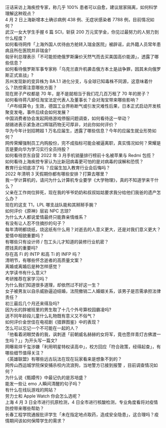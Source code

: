 汪诘采访上海疾控专家，称几乎 100% 患者可以自愈，建议居家隔离，如何科学理解这种观点？  
4 月 2 日上海新增本土确诊病例 438 例、无症状感染者 7788 例，目前情况如何？  
武汉一女大学生手握 6 篇 SCI，斩获 200 万元奖学金，你见过最努力的人努力到什么程度？  
如何看待网传「上海外国人优待由方舱转入瑞金医院」被辟谣，此外籍人员常年患病且所在医院并非瑞金?  
匈牙利总理表示「不可能拒绝俄罗斯廉价天然气而去买美国高价能源」，透露了哪些信息？  
如何看待俄罗斯军事专家称「乌克兰直升机袭击俄方本土是战争罪，因其未向俄罗斯正式宣战」?  
苏州发现新的变异株为 BA.1.1 进化分支，与全球已知毒株不同源，这意味着什么？防控需注意哪些方面？  
现在房子产权都是 70 年，是不是就相当于我们花几百万租了 70 年的房子？  
如何看待蒋凡卸任淘宝法定代表人及董事长？会对淘宝带来哪些影响？  
「卢布结算令」生效，德国工业界称断气或引发灾难性后果，日本正式启动开发核聚变发电，事件后续会如何发展？  
中国消费者协会发起网络游戏停服问题调查，如何看待这一举动？  
胡锡进表示紧急进口辉瑞药物无可厚非，对此你如何评价？  
华为今年计划招聘超 1 万名应届生，透露了哪些信息？今年的应届生就业形势如何？  
网传荣耀强制员工内购股份，完不成指标可能会被逼离职，真实情况如何？荣耀是否是要向华为学习实行全员持股？  
如何看待京东自营 2022 年 3 月手机销量排行榜前十名被苹果与 Redmi 包揽？  
如何看待上海疾控专家认为比新冠病毒更可怕的是对病毒的误解和恐慌？  
教育行业彻底凉了吗 ？应届生加入教育行业会后悔吗？  
2022 年清明 3 天假期你都有哪些安排？打算去哪里？  
我一学计算机的，请问为什么计算机专业要学《大学物理》，真的不知道学来干什么？  
父亲在工作岗位猝死，现在我的爷爷奶奶和叔叔姑姑要求我分给他们我爸的遗产怎么办？  
现在的这支 T1，LPL 哪支战队能和其掰掰手腕？  
如何评价《原神》层岩 NPC 志琼?  
为什么大人都说爱情最终只能靠亲情维系？  
有没有让人忍不住摘抄的句子？  
每年清明都烧纸，烧这纸有什么用？对逝去的人意义更大，还是对我们意义更大？  
爱情中相貌重要吗？  
有哪些只有设计师 / 包工头儿才知道的装修行业机密？  
攒钱真的重要吗?  
存在高 Fi 的 INTP 和高 Ti 的 INFP 吗？  
清明节，有哪些怀念逝者的高质量文案？  
离婚或离婚后是种怎样感觉？  
大学读书有什么意义?  
考研推荐在家学习吗？  
为什么我们知道很多道理，却依然过不好这一生？  
女子被男友以自杀威胁逼迫结婚，法院撤销二人婚姻关系，该男子是否需承担法律责任？  
初三最后几个月还来得及吗?  
因为长的胖被班里的男生取了十几个外号算校园霸凌吗?  
送不同年龄段儿童什么礼物既有意义又不俗气？  
如何评价金世佳在电视剧《猎罪图鉴》中的表现？  
怎么可以忘记一个不可能在一起的人？  
「他看着闭眼焚香的我，讽刺道「前朝威名赫赫的女将军，竟也愿伴青灯古佛渡一生吗？」」为开头写一篇文?  
网曝易烊千玺涉嫌「利用明星特权读高中」，校方回应「符合政策，经得起查」，有哪些细节值得关注？  
《英雄联盟》有哪些远古玩法在现在玩家看来是想象不到的？  
网传山西运城学院保安捕杀校内流浪狗，当地警方已接到报警 ，目前调查情况如何？  
为什么说《甄嬛传》中最记仇的是苏培盛？  
能发一些让 emo 人瞬间清醒的句子吗？  
有什么在线玩游戏的网站？  
劳力士和 Apple Watch 你会怎么选呢？  
上海 4 月 3 日全市进行抗原检测，4 日全市进行核酸检测，专业角度看将对疫情防控带来哪些帮助？  
长春工程学院通报批评学生「未在指定地点取药，造成安全隐患」，这合理吗？疫情期间该如何保障学生的需求？  
